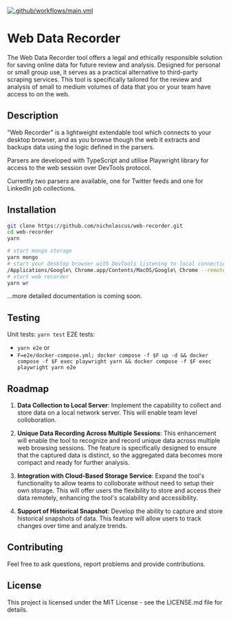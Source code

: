 [![.github/workflows/main.yml](https://github.com/nicholascus/web-recorder/actions/workflows/main.yml/badge.svg)](https://github.com/nicholascus/web-recorder/actions/workflows/main.yml)

# Web Data Recorder
The Web Data Recorder tool offers a legal and ethically responsible solution for saving online data for future review and analysis. Designed for personal or small group use, it serves as a practical alternative to third-party scraping services. This tool is specifically tailored for the review and analysis of small to medium volumes of data that you or your team have access to on the web.

## Description
"Web Recorder" is a lightweight extendable tool which connects to your desktop browser, and as you browse though the web it extracts and backups data using the logic defined in the parsers.

Parsers are developed with TypeScript and utilise Playwright library for access to the web session over DevTools protocol.

Currently two parsers are available, one for Twitter feeds and one for LinkedIn job collections.

## Installation
```bash
git clone https://github.com/nicholascus/web-recorder.git
cd web-recorder
yarn

# start mongo storage
yarn mongo
# start your desktop browser with DevTools listening to local connections 
/Applications/Google\ Chrome.app/Contents/MacOS/Google\ Chrome --remote-debugging-port=9222
# start web recorder
yarn wr
```

...more detailed documentation is coming soon.

## Testing
Unit tests: `yarn test`
E2E tests:
- `yarn e2e`
or
- `F=e2e/docker-compose.yml; docker compose -f $F up -d && docker compose -f $F exec playwright yarn && docker compose -f $F exec playwright yarn e2e`

## Roadmap

1. **Data Collection to Local Server**: Implement the capability to collect and store data on a local network server. This will enable team level colloboration.

2. **Unique Data Recording Across Multiple Sessions**: This enhancement will enable the tool to recognize and record unique data across multiple web browsing sessions. The feature is specifically designed to ensure that the captured data is distinct, so the aggregated data becomes more compact and ready for further analysis.

3. **Integration with Cloud-Based Storage Service**: Expand the tool's functionality to allow teams to colloborate without need to setup their own storage. This will offer users the flexibility to store and access their data remotely, enhancing the tool's scalability and accessibility.

4. **Support of Historical Snapshot**: Develop the ability to capture and store historical snapshots of data. This feature will allow users to track changes over time and analyze trends.

## Contributing
Feel free to ask questions, report problems and provide contributions.

## License
This project is licensed under the MIT License - see the LICENSE.md file for details.

